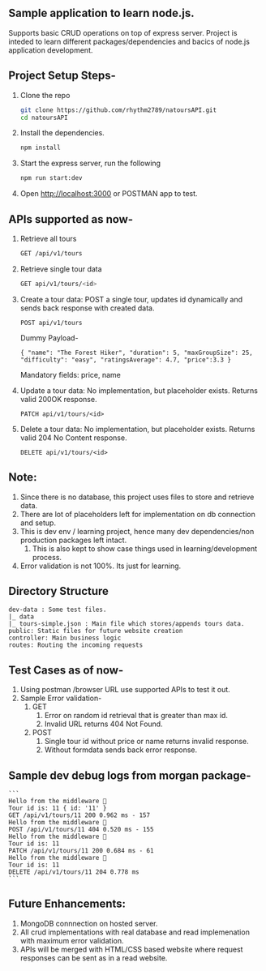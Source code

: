 ## Sample application to learn node.js.

Supports basic CRUD operations on top of express server.
Project is inteded to learn different packages/dependencies and bacics of node.js application development.

## Project Setup Steps-

1. Clone the repo

   ```bash
   git clone https://github.com/rhythm2789/natoursAPI.git
   cd natoursAPI
   ```

2. Install the dependencies.

   ```bash
   npm install
   ```

3. Start the express server, run the following

   ```bash
   npm run start:dev
   ```

4. Open [http://localhost:3000](http://localhost:3000) or POSTMAN app to test.

## APIs supported as now-

1. Retrieve all tours

   ```bash
   GET /api/v1/tours
   ```

2. Retrieve single tour data

   ```bash
   GET api/v1/tours/<id>
   ```

3. Create a tour data: POST a single tour, updates id dynamically and sends back response with created data.

   ```
   POST api/v1/tours
   ```

   Dummy Payload-

   ```
   { "name": "The Forest Hiker", "duration": 5, "maxGroupSize": 25, "difficulty": "easy", "ratingsAverage": 4.7, "price":3.3 }
   ```

   Mandatory fields: price, name

4. Update a tour data: No implementation, but placeholder exists. Returns valid 200OK response.

   ```
   PATCH api/v1/tours/<id>
   ```

5. Delete a tour data: No implementation, but placeholder exists. Returns valid 204 No Content response.
   ```
   DELETE api/v1/tours/<id>
   ```

## Note:

1. Since there is no database, this project uses files to store and retrieve data.
2. There are lot of placeholders left for implementation on db connection and setup.
3. This is dev env / learning project, hence many dev dependencies/non production packages left intact.
   1. This is also kept to show case things used in learning/development process.
4. Error validation is not 100%. Its just for learning.

## Directory Structure

```
dev-data : Some test files.
|_ data
|_ tours-simple.json : Main file which stores/appends tours data.
public: Static files for future website creation
controller: Main business logic
routes: Routing the incoming requests
```

## Test Cases as of now-

1. Using postman /browser URL use supported APIs to test it out.
2. Sample Error validation-
   1. GET
      1. Error on random id retrieval that is greater than max id.
      2. Invalid URL returns 404 Not Found.
   2. POST
      1. Single tour id without price or name returns invalid response.
      2. Without formdata sends back error response.

## Sample dev debug logs from morgan package-

    ```
    Hello from the middleware 👋
    Tour id is: 11 { id: '11' }
    GET /api/v1/tours/11 200 0.962 ms - 157
    Hello from the middleware 👋
    POST /api/v1/tours/11 404 0.520 ms - 155
    Hello from the middleware 👋
    Tour id is: 11
    PATCH /api/v1/tours/11 200 0.684 ms - 61
    Hello from the middleware 👋
    Tour id is: 11
    DELETE /api/v1/tours/11 204 0.778 ms
    ```

## Future Enhancements:

1. MongoDB connnection on hosted server.
2. All crud implementations with real database and read implemenation with maximum error validation.
3. APIs will be merged with HTML/CSS based website where request responses can be sent as in a read website.
